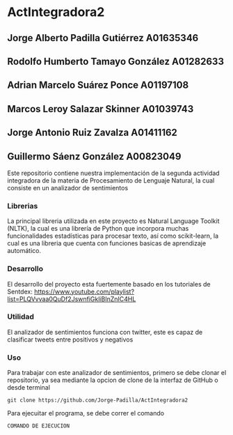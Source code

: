 # ActIntegradora2

## Jorge Alberto Padilla Gutiérrez  A01635346
## Rodolfo Humberto Tamayo González A01282633
## Adrian Marcelo Suárez Ponce      A01197108
## Marcos Leroy Salazar Skinner     A01039743
## Jorge Antonio Ruiz Zavalza       A01411162
## Guillermo Sáenz González         A00823049

Este repositorio contiene nuestra implementación de la segunda actividad integradora de la materia de Procesamiento de Lenguaje Natural, la cual consiste en un analizador de sentimientos

### Librerias

La principal libreria utilizada en este proyecto es Natural Language Toolkit (NLTK), la cual es una librería de Python que incorpora muchas funcionalidades estadísticas para procesar texto, así como scikit-learn, la cual es una libreria que cuenta con funciones basicas de aprendizaje automático.

### Desarrollo

El desarrollo del proyecto esta fuertemente basado en los tutoriales de Sentdex: https://www.youtube.com/playlist?list=PLQVvvaa0QuDf2JswnfiGkliBInZnIC4HL

### Utilidad

El analizador de sentimientos funciona con twitter, este es capaz de clasificar tweets entre positivos y negativos

### Uso

Para trabajar con este analizador de sentimientos, primero se debe clonar el repositorio, ya sea mediante la opcion de clone de la interfaz de GitHub o desde terminal
```shell
git clone https://github.com/Jorge-Padilla/ActIntegradora2
```

Para ejecuitar el programa, se debe correr el comando
```shell
COMANDO DE EJECUCION
```

